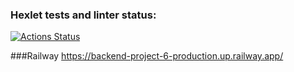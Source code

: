 ### Hexlet tests and linter status:
[![Actions Status](https://github.com/fumufu86/backend-project-6/workflows/hexlet-check/badge.svg)](https://github.com/fumufu86/backend-project-6/actions)

###Railway
https://backend-project-6-production.up.railway.app/

